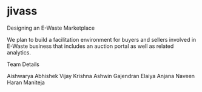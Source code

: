 # jivass

Designing an E-Waste Marketplace

We plan to build a facilitation environment for buyers and sellers involved in E-Waste business that includes an auction portal as well as related analytics.

Team Details

Aishwarya
Abhishek
Vijay Krishna
Ashwin
Gajendran
Elaiya
Anjana
Naveen
Haran
Maniteja
